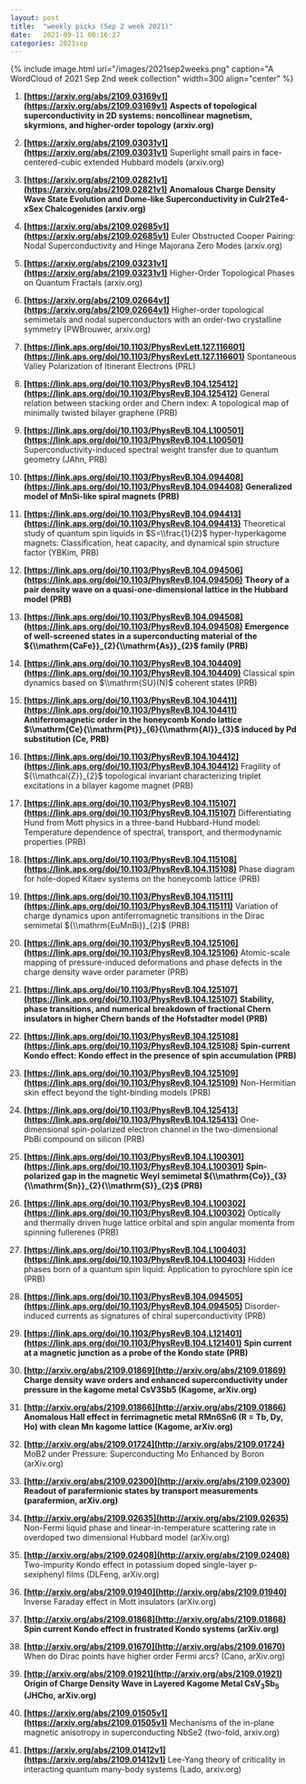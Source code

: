 ```yaml
---
layout: post
title:  "weekly picks (Sep 2 week 2021)"
date:   2021-09-11 00:16:27
categories: 2021sep
---
```


{% include image.html url="/images/2021sep2weeks.png" caption="A WordCloud of 2021 Sep 2nd week collection" width=300 align="center" %}


1. **[https://arxiv.org/abs/2109.03169v1](https://arxiv.org/abs/2109.03169v1)** **Aspects of topological superconductivity in 2D systems: noncollinear magnetism, skyrmions, and higher-order topology (arxiv.org)**

1. **[https://arxiv.org/abs/2109.03031v1](https://arxiv.org/abs/2109.03031v1)** Superlight small pairs in face-centered-cubic extended Hubbard models (arxiv.org)

1. **[https://arxiv.org/abs/2109.02821v1](https://arxiv.org/abs/2109.02821v1)** **Anomalous Charge Density Wave State Evolution and Dome-like Superconductivity in CuIr2Te4-xSex Chalcogenides (arxiv.org)**

1. **[https://arxiv.org/abs/2109.02685v1](https://arxiv.org/abs/2109.02685v1)** Euler Obstructed Cooper Pairing: Nodal Superconductivity and Hinge Majorana Zero Modes (arxiv.org)

1. **[https://arxiv.org/abs/2109.03231v1](https://arxiv.org/abs/2109.03231v1)** Higher-Order Topological Phases on Quantum Fractals (arxiv.org)

1. **[https://arxiv.org/abs/2109.02664v1](https://arxiv.org/abs/2109.02664v1)** Higher-order topological semimetals and nodal superconductors with an order-two crystalline symmetry (PWBrouwer, arxiv.org)



1. **[https://link.aps.org/doi/10.1103/PhysRevLett.127.116601](https://link.aps.org/doi/10.1103/PhysRevLett.127.116601)** Spontaneous Valley Polarization of Itinerant Electrons (PRL)

1. **[https://link.aps.org/doi/10.1103/PhysRevB.104.125412](https://link.aps.org/doi/10.1103/PhysRevB.104.125412)** General relation between stacking order and Chern index: A topological map of minimally twisted bilayer graphene (PRB)

1. **[https://link.aps.org/doi/10.1103/PhysRevB.104.L100501](https://link.aps.org/doi/10.1103/PhysRevB.104.L100501)** Superconductivity-induced spectral weight transfer due to quantum geometry (JAhn, PRB)

1. **[https://link.aps.org/doi/10.1103/PhysRevB.104.094408](https://link.aps.org/doi/10.1103/PhysRevB.104.094408)** **Generalized model of MnSi-like spiral magnets (PRB)**

1. **[https://link.aps.org/doi/10.1103/PhysRevB.104.094413](https://link.aps.org/doi/10.1103/PhysRevB.104.094413)** Theoretical study of quantum spin liquids in $S=\\frac{1}{2}$ hyper-hyperkagome magnets: Classification, heat capacity, and dynamical spin structure factor (YBKim, PRB)

1. **[https://link.aps.org/doi/10.1103/PhysRevB.104.094506](https://link.aps.org/doi/10.1103/PhysRevB.104.094506)** **Theory of a pair density wave on a quasi-one-dimensional lattice in the Hubbard model (PRB)**

1. **[https://link.aps.org/doi/10.1103/PhysRevB.104.094508](https://link.aps.org/doi/10.1103/PhysRevB.104.094508)** **Emergence of well-screened states in a superconducting material of the ${\\mathrm{CaFe}}_{2}{\\mathrm{As}}_{2}$ family (PRB)**

1. **[https://link.aps.org/doi/10.1103/PhysRevB.104.104409](https://link.aps.org/doi/10.1103/PhysRevB.104.104409)** Classical spin dynamics based on $\\mathrm{SU}(N)$ coherent states (PRB)

1. **[https://link.aps.org/doi/10.1103/PhysRevB.104.104411](https://link.aps.org/doi/10.1103/PhysRevB.104.104411)** **Antiferromagnetic order in the honeycomb Kondo lattice $\\mathrm{Ce}{\\mathrm{Pt}}_{6}{\\mathrm{Al}}_{3}$ induced by Pd substitution (Ce, PRB)**

1. **[https://link.aps.org/doi/10.1103/PhysRevB.104.104412](https://link.aps.org/doi/10.1103/PhysRevB.104.104412)** Fragility of ${\\mathcal{Z}}_{2}$ topological invariant characterizing triplet excitations in a bilayer kagome magnet (PRB)

1. **[https://link.aps.org/doi/10.1103/PhysRevB.104.115107](https://link.aps.org/doi/10.1103/PhysRevB.104.115107)** Differentiating Hund from Mott physics in a three-band Hubbard-Hund model: Temperature dependence of spectral, transport, and thermodynamic properties (PRB)

1. **[https://link.aps.org/doi/10.1103/PhysRevB.104.115108](https://link.aps.org/doi/10.1103/PhysRevB.104.115108)** Phase diagram for hole-doped Kitaev systems on the honeycomb lattice (PRB)

1. **[https://link.aps.org/doi/10.1103/PhysRevB.104.115111](https://link.aps.org/doi/10.1103/PhysRevB.104.115111)** Variation of charge dynamics upon antiferromagnetic transitions in the Dirac semimetal ${\\mathrm{EuMnBi}}_{2}$ (PRB)

1. **[https://link.aps.org/doi/10.1103/PhysRevB.104.125106](https://link.aps.org/doi/10.1103/PhysRevB.104.125106)** Atomic-scale mapping of pressure-induced deformations and phase defects in the charge density wave order parameter (PRB)

1. **[https://link.aps.org/doi/10.1103/PhysRevB.104.125107](https://link.aps.org/doi/10.1103/PhysRevB.104.125107)** **Stability, phase transitions, and numerical breakdown of fractional Chern insulators in higher Chern bands of the Hofstadter model (PRB)**

1. **[https://link.aps.org/doi/10.1103/PhysRevB.104.125108](https://link.aps.org/doi/10.1103/PhysRevB.104.125108)** **Spin-current Kondo effect: Kondo effect in the presence of spin accumulation (PRB)**

1. **[https://link.aps.org/doi/10.1103/PhysRevB.104.125109](https://link.aps.org/doi/10.1103/PhysRevB.104.125109)** Non-Hermitian skin effect beyond the tight-binding models (PRB)

1. **[https://link.aps.org/doi/10.1103/PhysRevB.104.125413](https://link.aps.org/doi/10.1103/PhysRevB.104.125413)** One-dimensional spin-polarized electron channel in the two-dimensional PbBi compound on silicon (PRB)

1. **[https://link.aps.org/doi/10.1103/PhysRevB.104.L100301](https://link.aps.org/doi/10.1103/PhysRevB.104.L100301)** **Spin-polarized gap in the magnetic Weyl semimetal ${\\mathrm{Co}}_{3}{\\mathrm{Sn}}_{2}{\\mathrm{S}}_{2}$ (PRB)**

1. **[https://link.aps.org/doi/10.1103/PhysRevB.104.L100302](https://link.aps.org/doi/10.1103/PhysRevB.104.L100302)** Optically and thermally driven huge lattice orbital and spin angular momenta from spinning fullerenes (PRB)

1. **[https://link.aps.org/doi/10.1103/PhysRevB.104.L100403](https://link.aps.org/doi/10.1103/PhysRevB.104.L100403)** Hidden phases born of a quantum spin liquid: Application to pyrochlore spin ice (PRB)

1. **[https://link.aps.org/doi/10.1103/PhysRevB.104.094505](https://link.aps.org/doi/10.1103/PhysRevB.104.094505)** Disorder-induced currents as signatures of chiral superconductivity (PRB)

1. **[https://link.aps.org/doi/10.1103/PhysRevB.104.L121401](https://link.aps.org/doi/10.1103/PhysRevB.104.L121401)** **Spin current at a magnetic junction as a probe of the Kondo state (PRB)**



1. **[http://arxiv.org/abs/2109.01869](http://arxiv.org/abs/2109.01869)** **Charge density wave orders and enhanced superconductivity under pressure in the kagome metal CsV3Sb5 (Kagome, arXiv.org)**

1. **[http://arxiv.org/abs/2109.01866](http://arxiv.org/abs/2109.01866)** **Anomalous Hall effect in ferrimagnetic metal RMn6Sn6 (R = Tb, Dy, Ho) with clean Mn kagome lattice (Kagome, arXiv.org)**

1. **[http://arxiv.org/abs/2109.01724](http://arxiv.org/abs/2109.01724)** MoB2 under Pressure: Superconducting Mo Enhanced by Boron (arXiv.org)

1. **[http://arxiv.org/abs/2109.02300](http://arxiv.org/abs/2109.02300)** **Readout of parafermionic states by transport measurements (parafermion, arXiv.org)**

1. **[http://arxiv.org/abs/2109.02635](http://arxiv.org/abs/2109.02635)** Non-Fermi liquid phase and linear-in-temperature scattering rate in overdoped two dimensional Hubbard model (arXiv.org)

1. **[http://arxiv.org/abs/2109.02408](http://arxiv.org/abs/2109.02408)** Two-impurity Kondo effect in potassium doped single-layer p-sexiphenyl films (DLFeng, arXiv.org)

1. **[http://arxiv.org/abs/2109.01940](http://arxiv.org/abs/2109.01940)** Inverse Faraday effect in Mott insulators (arXiv.org)

1. **[http://arxiv.org/abs/2109.01868](http://arxiv.org/abs/2109.01868)** **Spin current Kondo effect in frustrated Kondo systems (arXiv.org)**

1. **[http://arxiv.org/abs/2109.01670](http://arxiv.org/abs/2109.01670)** When do Dirac points have higher order Fermi arcs? (Cano, arXiv.org)

1. **[http://arxiv.org/abs/2109.01921](http://arxiv.org/abs/2109.01921)** **Origin of Charge Density Wave in Layered Kagome Metal CsV$_3$Sb$_5$ (JHCho, arXiv.org)**




1. **[https://arxiv.org/abs/2109.01505v1](https://arxiv.org/abs/2109.01505v1)** Mechanisms of the in-plane magnetic anisotropy in superconducting NbSe2 (two-fold, arxiv.org)

1. **[https://arxiv.org/abs/2109.01412v1](https://arxiv.org/abs/2109.01412v1)** Lee-Yang theory of criticality in interacting quantum many-body systems (Lado, arxiv.org)
